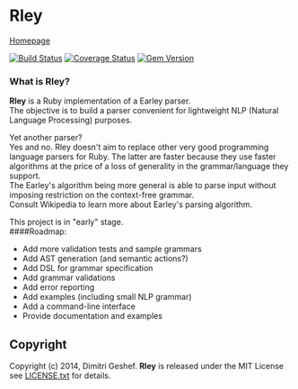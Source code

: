 Rley
===========
[Homepage](https://github.com/famished-tiger/Rley) 


[![Build Status](https://travis-ci.org/famished-tiger/Rley.svg?branch=master)](https://travis-ci.org/famished-tiger/Rley)
[![Coverage Status](https://img.shields.io/coveralls/famished-tiger/Rley.svg)](https://coveralls.io/r/famished-tiger/Rley?branch=master)
[![Gem Version](https://badge.fury.io/rb/rley.svg)](http://badge.fury.io/rb/rley)

### What is Rley? ###
__Rley__ is a Ruby implementation of a Earley parser.  
The objective is to build a parser convenient for lightweight NLP (Natural Language Processing) purposes.  

Yet another parser?  
Yes and no. Rley doesn't aim to replace other very good programming language parsers for Ruby.
The latter are faster because they use faster algorithms at the price of a loss of generality
in the grammar/language they support.  
The Earley's algorithm being more general is able to parse input without imposing restriction on the context-free grammar.  
Consult Wikipedia to learn more about Earley's parsing algorithm.  

This project is in "early" stage.  
####Roadmap:
- Add more validation tests and sample grammars
- Add AST generation (and semantic actions?)
- Add DSL for grammar specification
- Add grammar validations
- Add error reporting
- Add examples (including small NLP grammar)
- Add a command-line interface
- Provide documentation and examples


Copyright
---------
Copyright (c) 2014, Dimitri Geshef. 
__Rley__ is released under the MIT License see [LICENSE.txt](https://github.com/famished-tiger/Rley/blob/master/LICENSE.txt) for details.
